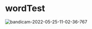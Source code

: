 # wordTest

![bandicam-2022-05-25-11-02-36-767](https://user-images.githubusercontent.com/92832110/170235047-892f1e2e-c226-43cc-9ed9-ef10c012af00.gif)
